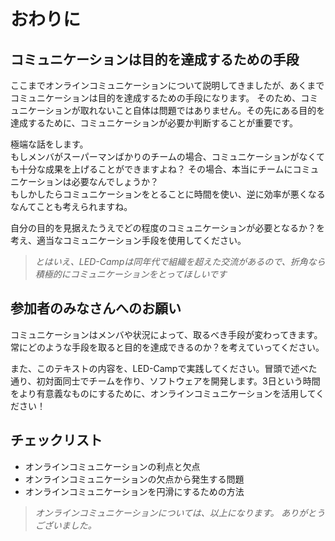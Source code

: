 # おわりに

## コミュニケーションは目的を達成するための手段
ここまでオンラインコミュニケーションについて説明してきましたが、あくまでコミュニケーションは目的を達成するための手段になります。
そのため、コミュニケーションが取れないこと自体は問題ではありません。その先にある目的を達成するために、コミュニケーションが必要か判断することが重要です。

極端な話をします。<br>もしメンバがスーパーマンばかりのチームの場合、コミュニケーションがなくても十分な成果を上げることができますよね？
その場合、本当にチームにコミュニケーションは必要なんでしょうか？<br>もしかしたらコミュニケーションをとることに時間を使い、逆に効率が悪くなる　なんてことも考えられますね。

自分の目的を見据えたうえでどの程度のコミュニケーションが必要となるか？を考え、適当なコミュニケーション手段を使用してください。

>*とはいえ、LED-Campは同年代で組織を超えた交流があるので、折角なら積極的にコミュニケーションをとってほしいです*

## 参加者のみなさんへのお願い
コミュニケーションはメンバや状況によって、取るべき手段が変わってきます。<br>
常にどのような手段を取ると目的を達成できるのか？を考えていってください。

また、このテキストの内容を、LED-Campで実践してください。冒頭で述べた通り、初対面同士でチームを作り、ソフトウェアを開発します。3日という時間をより有意義なものにするために、オンラインコミュニケーションを活用してください！

## チェックリスト
- オンラインコミュニケーションの利点と欠点
- オンラインコミュニケーションの欠点から発生する問題
- オンラインコミュニケーションを円滑にするための方法

> *オンラインコミュニケーションについては、以上になります。 
> ありがとうございました。*